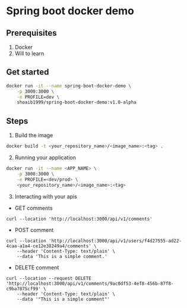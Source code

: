 # Spring boot docker demo

## Prerequisites
1. Docker
2. Will to learn

## Get started

```bash
docker run -it --name spring-boot-docker-demo \
    -p 3000:3000 \
    -e PROFILE=dev \
    shoaib1999/spring-boot-docker-demo:v1.0-alpha
```

## Steps

1. Build the image

```bash
docker build -t <your_repository_name>/<image_name>:<tag> .
```

2. Running your application

```bash
docker run -it --name <APP_NAME> \
    -p 3000:3000 \
    -e PROFILE=<dev/prod> \
    <your_repository_name>/<image_name>:<tag>
```

3. Interacting with your apis

- GET comments
```
curl --location 'http://localhost:3000/api/v1/comments'
```

- POST comment
```
curl --location 'http://localhost:3000/api/v1/users/f4d27555-ad22-4caa-a1a4-ce12e38249a4/comments' \
    --header 'Content-Type: text/plain' \
    --data 'This is a simple comment.'
```

- DELETE comment
```
curl --location --request DELETE 'http://localhost:3000/api/v1/comments/9ac0df53-4ef8-456b-87f8-c9ba7875cf99' \
    --header 'Content-Type: text/plain' \
    --data '"This is a simple comment"'
```